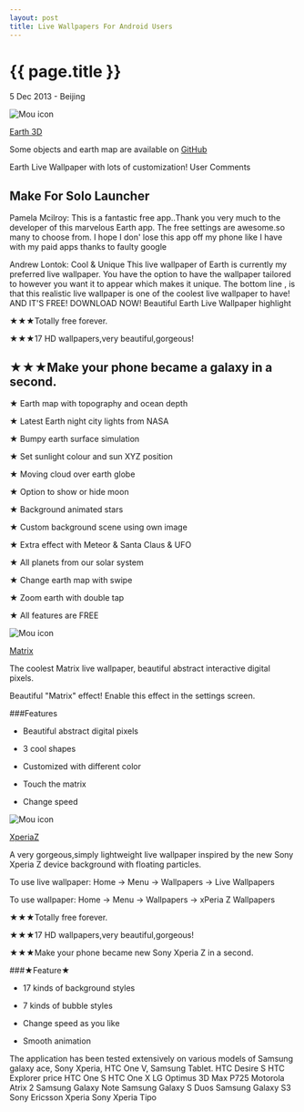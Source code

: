 ```yaml
---
layout: post
title: Live Wallpapers For Android Users
---
```


{{ page.title }}
================

<p class="meta">5 Dec 2013 - Beijing</p>

![Mou icon](https://lh4.ggpht.com/9zE3rC5TqfFzqiMu3rMWVP5wZJKpDciWqLVKRBj_p3TkeSELOSX38Cy-3PD4kjXkhHa-=w125-rw)

[Earth 3D](https://play.google.com/store/apps/details?id=com.geek4it.earth3d)

Some objects and earth map are available on [GitHub](https://github.com/Geek4IT/Earth3D)

Earth Live Wallpaper with lots of customization!
User Comments

Make For Solo Launcher
-------------------------
Pamela Mcilroy: This is a fantastic free app..Thank you very much to the developer of this marvelous Earth app. The free settings are awesome.so many to choose from. I hope I don' lose this app off my phone like I have with my paid apps thanks to faulty google

Andrew Lontok: Cool & Unique This live wallpaper of Earth is currently my preferred live wallpaper. You have the option to have the wallpaper tailored to however you want it to appear which makes it unique. The bottom line , is that this realistic live wallpaper is one of the coolest live wallpaper to have! AND IT'S FREE! DOWNLOAD NOW!
Beautiful Earth Live Wallpaper highlight

★★★Totally free forever.

★★★17 HD wallpapers,very beautiful,gorgeous!

★★★Make your phone became a galaxy in a second.
------------------------------------------------------------

★ Earth map with topography and ocean depth

★ Latest Earth night city lights from NASA

★ Bumpy earth surface simulation

★ Set sunlight colour and sun XYZ position

★ Moving cloud over earth globe

★ Option to show or hide moon

★ Background animated stars

★ Custom background scene using own image

★ Extra effect with Meteor & Santa Claus & UFO

★ All planets from our solar system

★ Change earth map with swipe

★ Zoom earth with double tap

★ All features are FREE


![Mou icon](https://lh6.ggpht.com/6jKQHZ6yJH5CkluRP3dKlJE4KpNFq1SDJ0YQ59pkkPyAV-bFLJcAmFqhJFenrzZXfw=w125-rw)

[Matrix](https://play.google.com/store/apps/details?id=com.geek4it.matrix)

The coolest Matrix live wallpaper, beautiful abstract interactive digital pixels.

Beautiful "Matrix" effect! Enable this effect in the settings screen.

###Features

- Beautiful abstract digital pixels

- 3 cool shapes

- Customized with different color 

- Touch the matrix

- Change speed

![Mou icon](https://lh5.ggpht.com/7vkAwHlVjOmoj_gCXD2K8nDMz47F2YaGLMHo3GaPmXfHylbwNs_6iCfFsobShU3qVbRT=w125-rw)

[XperiaZ](https://play.google.com/store/apps/details?id=com.geek4it.xperia)

A very gorgeous,simply lightweight live wallpaper inspired by the new Sony Xperia Z device background with floating particles.

To use live wallpaper: Home -> Menu -> Wallpapers -> Live Wallpapers

To use wallpaper: Home -> Menu -> Wallpapers -> xPeria Z Wallpapers

★★★Totally free forever.

★★★17 HD wallpapers,very beautiful,gorgeous!

★★★Make your phone became new Sony Xperia Z in a second.

###★Feature★

- 17 kinds of background styles

- 7 kinds of bubble styles

- Change speed as you like

- Smooth animation

The application has been tested extensively on various models of Samsung galaxy ace, Sony Xperia, HTC One V, Samsung Tablet.
HTC Desire S
HTC Explorer price
HTC One S
HTC One X
LG Optimus 3D Max P725
Motorola Atrix 2
Samsung Galaxy Note
Samsung Galaxy S Duos
Samsung Galaxy S3
Sony Ericsson Xperia
Sony Xperia Tipo